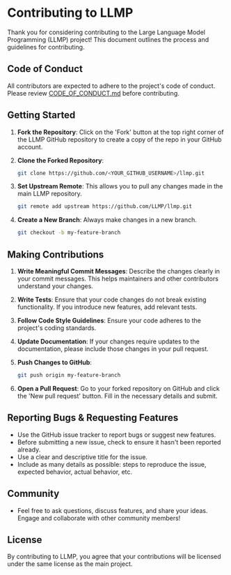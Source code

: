 # Contributing to LLMP

Thank you for considering contributing to the Large Language Model Programming (LLMP) project! This document outlines
the process and guidelines for contributing.

## Code of Conduct

All contributors are expected to adhere to the project's code of conduct. Please
review [CODE_OF_CONDUCT.md](./CODE_OF_CONDUCT.md) before contributing.

## Getting Started

1. **Fork the Repository**: Click on the 'Fork' button at the top right corner of the LLMP GitHub repository to create a
   copy of the repo in your GitHub account.

2. **Clone the Forked Repository**:
   ```bash
   git clone https://github.com/<YOUR_GITHUB_USERNAME>/llmp.git
   ```

3. **Set Upstream Remote**: This allows you to pull any changes made in the main LLMP repository.
   ```bash
   git remote add upstream https://github.com/LLMP/llmp.git
   ```

4. **Create a New Branch**: Always make changes in a new branch.
   ```bash
   git checkout -b my-feature-branch
   ```

## Making Contributions

1. **Write Meaningful Commit Messages**: Describe the changes clearly in your commit messages. This helps maintainers
   and other contributors understand your changes.

2. **Write Tests**: Ensure that your code changes do not break existing functionality. If you introduce new features,
   add relevant tests.

3. **Follow Code Style Guidelines**: Ensure your code adheres to the project's coding standards.

4. **Update Documentation**: If your changes require updates to the documentation, please include those changes in your
   pull request.

5. **Push Changes to GitHub**:
   ```bash
   git push origin my-feature-branch
   ```

6. **Open a Pull Request**: Go to your forked repository on GitHub and click the 'New pull request' button. Fill in the
   necessary details and submit.

## Reporting Bugs & Requesting Features

- Use the GitHub issue tracker to report bugs or suggest new features.
- Before submitting a new issue, check to ensure it hasn't been reported already.
- Use a clear and descriptive title for the issue.
- Include as many details as possible: steps to reproduce the issue, expected behavior, actual behavior, etc.

## Community

- Feel free to ask questions, discuss features, and share your ideas. Engage and collaborate with other community
  members!

## License

By contributing to LLMP, you agree that your contributions will be licensed under the same license as the main project.